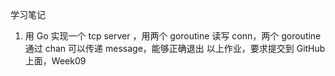 学习笔记
1. 用 Go 实现一个 tcp server ，用两个 goroutine 读写 conn，两个 goroutine 通过 chan 可以传递 message，能够正确退出
以上作业，要求提交到 GitHub 上面，Week09 